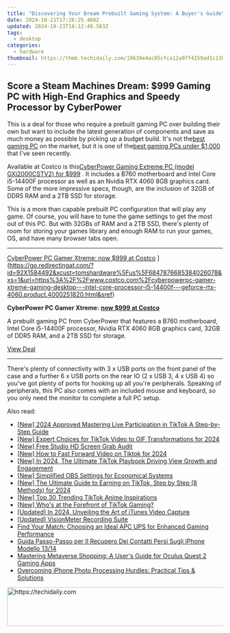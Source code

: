 ```yaml
---
title: "Discovering Your Dream Prebuilt Gaming System: A Buyer's Guide"
date: 2024-10-21T17:26:25.460Z
updated: 2024-10-23T18:12:49.583Z
tags:
  - desktop
categories:
  - hardware
thumbnail: https://thmb.techidaily.com/19639e4ac05cfca12a97f4159ad1c138d0c42ce69fcff51c42722b7ff4015400.jpg
---
```


## Score a Steam Machines Dream: $999 Gaming PC with High-End Graphics and Speedy Processor by CyberPower

This is a deal for those who require a prebuilt gaming PC over building their own but want to include the latest generation of components and save as much money as possible by picking up a budget build. It's not the[best gaming PC](https://www.tomshardware.com/best-picks/best-gaming-pcs) on the market, but it is one of the[best gaming PCs under $1,000](https://www.tomshardware.com/best-picks/best-pc-builds-gaming) that I've seen recently.

 Available at Costco is this[CyberPower Gaming Extreme PC (model GXi2000CSTV2) for $999](https://go.redirectingat.com/?id=92X1584492&xcust=tomshardware%5Fus%5F3885870272764414786&xs=1&url=https%3A%2F%2Fwww.costco.com%2Fcyberpowerpc-gamer-xtreme-gaming-desktop---intel-core-processor-i5-14400f---geforce-rtx-4060.product.4000251820.html&sref=https%3A%2F%2Fwww.tomshardware.com%2Fdesktops%2Fgaming-pcs%2Fpick-up-this-cyberpower-gaming-pc-for-just-dollar999-includes-nvidia-rtx-4060-8gb-intel-core-i5-14400f-and-32gb-of-ddr5-ram) . It includes a B760 motherboard and Intel Core i5-14400F processor as well as an Nvidia RTX 4060 8GB graphics card. Some of the more impressive specs, though, are the inclusion of 32GB of DDR5 RAM and a 2TB SSD for storage.

 This is a more than capable prebuilt PC configuration that will play any game. Of course, you will have to tune the game settings to get the most out of this PC. But with 32GBs of RAM and a 2TB SSD, there's plenty of room for storing your games library and enough RAM to run your games, OS, and have many browser tabs open.

---

[CyberPower PC Gamer Xtreme: now $999 at Costco](https://cdn.mos.cms.futurecdn.net/JhZG4fuC8Dqc5vAfZ3b2bM-200-100.png "CyberPower PC Gamer Xtreme: now $999 at Costco") ](https://go.redirectingat.com/?id=92X1584492&xcust=tomshardware%5Fus%5F6847876685384026078&xs=1&url=https%3A%2F%2Fwww.costco.com%2Fcyberpowerpc-gamer-xtreme-gaming-desktop---intel-core-processor-i5-14400f---geforce-rtx-4060.product.4000251820.html&sref)

**CyberPower PC Gamer Xtreme:** [**now $999 at Costco**](https://go.redirectingat.com/?id=92X1584492&xcust=tomshardware%5Fus%5F5197591435400513935&xs=1&url=https%3A%2F%2Fwww.costco.com%2Fcyberpowerpc-gamer-xtreme-gaming-desktop---intel-core-processor-i5-14400f---geforce-rtx-4060.product.4000251820.html&sref)
  
 A prebuilt gaming PC from CyberPower that features a B760 motherboard, Intel Core i5-14400F processor, Nvidia RTX 4060 8GB graphics card, 32GB of DDR5 RAM, and a 2TB SSD for storage.

[View Deal](https://go.redirectingat.com/?id=92X1584492&xcust=tomshardware%5Fus%5F6847876685384026078&xs=1&url=https%3A%2F%2Fwww.costco.com%2Fcyberpowerpc-gamer-xtreme-gaming-desktop---intel-core-processor-i5-14400f---geforce-rtx-4060.product.4000251820.html&sref)

---

 There's plenty of connectivity with 3 x USB ports on the front panel of the case and a further 6 x USB ports on the rear IO (2 x USB 3, 4 x USB 4) so you've got plenty of ports for hooking up all you're peripherals. Speaking of peripherals, this PC also comes with an included mouse and keyboard, so you only need the monitor to complete a full PC setup.

<ins class="adsbygoogle"
     style="display:block"
     data-ad-format="autorelaxed"
     data-ad-client="ca-pub-7571918770474297"
     data-ad-slot="1223367746"></ins>

<ins class="adsbygoogle"
     style="display:block"
     data-ad-client="ca-pub-7571918770474297"
     data-ad-slot="8358498916"
     data-ad-format="auto"
     data-full-width-responsive="true"></ins>

<span class="atpl-alsoreadstyle">Also read:</span>
<div><ul>
<li><a href="https://tiktok-clips.techidaily.com/new-2024-approved-mastering-live-participation-in-tiktok-a-step-by-step-guide/"><u>[New] 2024 Approved Mastering Live Participation in TikTok A Step-by-Step Guide</u></a></li>
<li><a href="https://tiktok-video-files.techidaily.com/new-expert-choices-for-tiktok-video-to-gif-transformations-for-2024/"><u>[New] Expert Choices for TikTok Video to GIF Transformations for 2024</u></a></li>
<li><a href="https://video-capture.techidaily.com/new-free-studio-hd-screen-grab-audit/"><u>[New] Free Studio HD Screen Grab Audit</u></a></li>
<li><a href="https://tiktok-video-files.techidaily.com/new-how-to-fast-forward-video-on-tiktok-for-2024/"><u>[New] How to Fast Forward Video on Tiktok for 2024</u></a></li>
<li><a href="https://tiktok-video-files.techidaily.com/new-in-2024-the-ultimate-tiktok-playbook-driving-view-growth-and-engagement/"><u>[New] In 2024, The Ultimate TikTok Playbook Driving View Growth and Engagement</u></a></li>
<li><a href="https://desktop-recording.techidaily.com/new-simplified-obs-settings-for-economical-systems/"><u>[New] Simplified OBS Settings for Economical Systems</u></a></li>
<li><a href="https://tiktok-video-files.techidaily.com/new-the-ultimate-guide-to-earning-on-tiktok-step-by-step-8-methods-for-2024/"><u>[New] The Ultimate Guide to Earning on TikTok, Step by Step (8 Methods) for 2024</u></a></li>
<li><a href="https://tiktok-video-files.techidaily.com/new-top-30-trending-tiktok-anime-inspirations/"><u>[New] Top 30 Trending TikTok Anime Inspirations</u></a></li>
<li><a href="https://tiktok-video-files.techidaily.com/new-whos-at-the-forefront-of-tiktok-gaming/"><u>[New] Who's at the Forefront of TikTok Gaming?</u></a></li>
<li><a href="https://screen-sharing-recording.techidaily.com/updated-in-2024-unveiling-the-art-of-itunes-video-capture/"><u>[Updated] In 2024, Unveiling the Art of iTunes Video Capture</u></a></li>
<li><a href="https://visual-screen-recording.techidaily.com/updated-visionmeter-recording-suite/"><u>[Updated] VisionMeter Recording Suite</u></a></li>
<li><a href="https://buynow-info.techidaily.com/find-your-match-choosing-an-ideal-apc-ups-for-enhanced-gaming-performance/"><u>Find Your Match: Choosing an Ideal APC UPS for Enhanced Gaming Performance</u></a></li>
<li><a href="https://win-wonderful.techidaily.com/guida-passo-passo-per-il-recupero-dei-contatti-persi-sugli-iphone-modello-1314/"><u>Guida Passo-Passo per Il Recupero Dei Contatti Persi Sugli iPhone Modello 13/14</u></a></li>
<li><a href="https://techtrends.techidaily.com/mastering-metaverse-shopping-a-users-guide-for-oculus-quest-2-gaming-apps/"><u>Mastering Metaverse Shopping: A User's Guide for Oculus Quest 2 Gaming Apps</u></a></li>
<li><a href="https://fox-that.techidaily.com/overcoming-iphone-photo-processing-hurdles-practical-tips-and-solutions/"><u>Overcoming iPhone Photo Processing Hurdles: Practical Tips & Solutions</u></a></li>
</ul></div>

<!-- affiliate ads begin -->
<a href="https://zebaoaffiliateprogram.pxf.io/c/5597632/2137976/21526" target="_top" id="2137976">
  <img src="//a.impactradius-go.com/display-ad/21526-2137976" border="0" alt="https://techidaily.com" width="728" height="90"/>
</a>
<img height="0" width="0" src="https://zebaoaffiliateprogram.pxf.io/i/5597632/2137976/21526" style="position:absolute;visibility:hidden;" border="0" />
<!-- affiliate ads end -->


